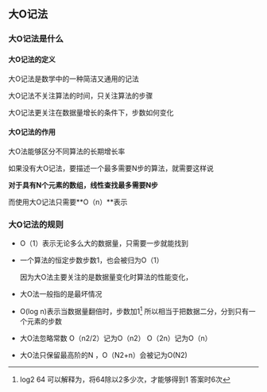 ## 大O记法

### 大O记法是什么

#### 大O记法的定义

大O记法是数学中的一种简洁又通用的记法

大O记法不关注算法的时间，只关注算法的步骤

大O记法更关注在数据量增长的条件下，步数如何变化

#### 大O记法的作用

大O法能够区分不同算法的长期增长率

如果没有大O记法，要描述一个最多需要N步的算法，就需要这样说

**对于具有N个元素的数组，线性查找最多需要N步**

而使用大O记法只需要**O（n）**表示

### 大O记法的规则

- O（1）表示无论多么大的数据量，只需要一步就能找到

- 一个算法的恒定步数步数1，也会被归为O（1）

  因为大O法主要关注的是数据量变化时算法的性能变化，

- 大O法一般指的是最坏情况

- O(log n)表示当数据量翻倍时，步数加1[^1]   所以相当于把数据二分，分到只有一个元素的步数

- 大O法忽略常数   O（n2/2）记为O（n2）  O（2n）记为O（n）

- 大O法只保留最高阶的N  ，O（N2+n）会被记为O(N2)





[^1]: log2 64 可以解释为，将64除以2多少次，才能够得到1  答案时6次

